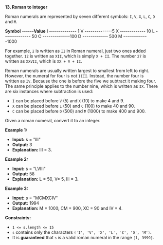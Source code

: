 
**13.  Roman to Integer**

Roman numerals are represented by seven different symbols: `I`,  `V`,  `X`,  `L`,  `C`,  `D`  and  `M`.

**Symbol** ------**Value**
I  -------------- 1
V --------------5
X ------------- 10
L -------------- 50
C --------------100
D ------------- 500
M -------------1000

For example, `2`  is written as  `II` in Roman numeral, just two ones added together.  `12`  is written as `XII`, which is simply  `X + II`. The number  `27`  is written as  `XXVII`, which is  `XX + V + II`.

Roman numerals are usually written largest to smallest from left to right. However, the numeral for four is not  `IIII`. Instead, the number four is written as  `IV`. Because the one is before the five we subtract it making four. The same principle applies to the number nine, which is written as  `IX`. There are six instances where subtraction is used:

-   `I`  can be placed before  `V`  (5) and  `X`  (10) to make 4 and 9.
-   `X`  can be placed before  `L`  (50) and  `C`  (100) to make 40 and 90.
-   `C`  can be placed before  `D`  (500) and  `M`  (1000) to make 400 and 900.

Given a roman numeral, convert it to an integer.

**Example 1:**

 - **Input:** s = "III"
 -    **Output:** 3
 -    **Explanation:** III = 3.

**Example 2:**

 - **Input:** s = "LVIII"
 -    **Output:** 58
 -    **Explanation:** L = 50, V= 5, III = 3.

**Example 3:**

 - **Input:** s = "MCMXCIV"
 -    **Output:** 1994
 -    **Explanation:** M = 1000, CM = 900, XC = 90 and IV = 4.

**Constraints:**

-   `1 <= s.length <= 15`
-   `s`  contains only the characters  `('I', 'V', 'X', 'L', 'C', 'D', 'M')`.
-   It is  **guaranteed** that  `s`  is a valid roman numeral in the range  `[1, 3999]`.
